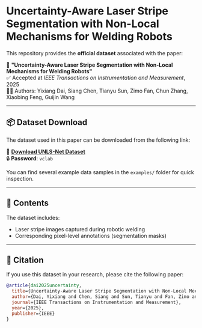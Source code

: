 # Uncertainty-Aware Laser Stripe Segmentation with Non-Local Mechanisms for Welding Robots

This repository provides the **official dataset** associated with the paper:

📄 **"Uncertainty-Aware Laser Stripe Segmentation with Non-Local Mechanisms for Welding Robots"**  
✅ Accepted at *IEEE Transactions on Instrumentation and Measurement*, 2025  
👨‍🔬 Authors: Yixiang Dai, Siang Chen, Tianyu Sun, Zimo Fan, Chun Zhang, Xiaobing Feng, Guijin Wang

---

## 📦 Dataset Download

The dataset used in this paper can be downloaded from the following link:

🔗 [**Download UNLS-Net Dataset**](https://drive.google.com/file/d/1W_QKBDUH71JvIcXOq9hh_Q1t6H7bCDoL/view?usp=sharing)  
🔒 **Password**: `vclab`

You can find several example data samples in the `examples/` folder for quick inspection.

---

## 📁 Contents

The dataset includes:

- Laser stripe images captured during robotic welding
- Corresponding pixel-level annotations (segmentation masks)

---

## 📌 Citation

If you use this dataset in your research, please cite the following paper:

```bibtex
@article{dai2025uncertainty,
  title={Uncertainty-Aware Laser Stripe Segmentation with Non-Local Mechanisms for Welding Robots},
  author={Dai, Yixiang and Chen, Siang and Sun, Tianyu and Fan, Zimo and Zhang, Chun and Feng, Xiaobing and Wang, Guijin},
  journal={IEEE Transactions on Instrumentation and Measurement},
  year={2025},
  publisher={IEEE}
}
